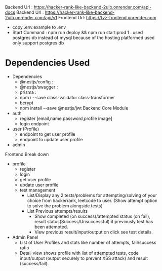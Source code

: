 Backend Url : https://hacker-rank-like-backend-2uib.onrender.com/api-docs
Backend Url : https://hacker-rank-like-backend-2uib.onrender.com/api/v1
Frontend Url: https://tvz-frontend.onrender.com


- copy .env.example to .env
- Start Command : npm run deploy && npm run start:prod
1 .  used postgres db instead of mysql because of the hosting platformed used only support postgres db
# Dependencies Used
   - Dependencies
     - @nestjs/config : 
     - @nestjs/swagger : 
     - prisma :
     - npm i --save class-validator class-transformer
     - bcrypt
     -  npm install --save @nestjs/jwt
Backend Core Module
  - auth
    - register [email,name,password,profile image]
    - login endpoint
  - user (Profile)
    - endpoint to get user profile
    - endpoint to update user profile
  - admin

Frontend Break down
   - profile
        - register
        - login 
        - get user profile
        - update user profile
     - test management 
       -  List/Display any 2 tests/problems for attempting/solving of your choice from hackerrank, leetcode to user. (Show attempt option to solve the problem alongside tests)
       -  List Previous attempts/results 
             - Show completed (on success)/attempted status (on fail), result status(Success/Unsuccessful) if previously test has been attempted.
             - View previous result/input/output on click see test details.
   - Admin Panel
     - List of User Profiles and stats like number of attempts, fail/success ratio
     - Detail view shows profile with list of attempted tests, code input/output
       (output securely to prevent XSS attack) and result (success/fail).